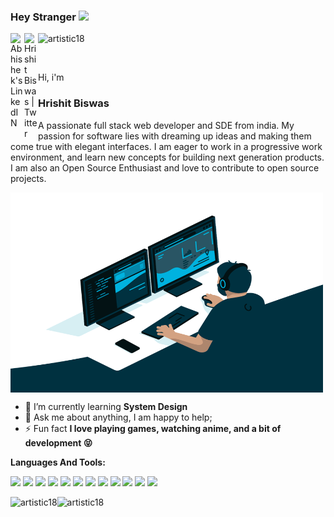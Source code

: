 ### Hey Stranger <img src="https://media.giphy.com/media/hvRJCLFzcasrR4ia7z/giphy.gif" width="25px">
<a href="https://www.linkedin.com/in/artistic18/">
  <img align="left" alt="Abhishek's LinkedIN" width="22px" src="https://raw.githubusercontent.com/peterthehan/peterthehan/master/assets/linkedin.svg" />
</a>
<a href="https://twitter.com/Hrishit15">
  <img align="left" alt="Hrishit Biswas | Twitter" width="22px" src="https://raw.githubusercontent.com/peterthehan/peterthehan/master/assets/twitter.svg" />
</a>

<p align="left"> <img src="https://komarev.com/ghpvc/?username=artistic18&label=Profile%20views&color=0e75b6&style=flat" alt="artistic18" /> </p>

<br />

Hi, i'm 

<h3>Hrishit Biswas</h3> 

A passionate full stack web developer and SDE from india. My passion for software lies with dreaming up ideas and making them come true with elegant interfaces. I am eager to work in a progressive work environment, and learn new concepts for building next generation products. I am also an Open Source Enthusiast and love to contribute to open source projects.



<img align="center" alt="GIF" src="https://github.com/Artistic18/Artistic18/blob/main/code.gif?raw=true" width="500" height="320" />
  
- 🌱 I’m currently learning **System Design**
- 💬 Ask me about anything, I am happy to help;
- ⚡ Fun fact **I love playing games, watching anime, and a bit of development 😝**

**Languages And Tools:**  

![](https://img.shields.io/badge/Code-JavaScript-informational?style=flat&logo=JavaScript&logoColor=white&color=c792ea)
![](https://img.shields.io/badge/Code-Python-informational?style=flat&logo=python&logoColor=white&color=c792ea)
![](https://img.shields.io/badge/Code-Java-informational?style=flat&logo=Java&logoColor=white&color=c792ea)
![](https://img.shields.io/badge/Code-CPP-informational?style=flat&logo=cplusplus&logoColor=white&color=c792ea)
![](https://img.shields.io/badge/Lib-React-informational?style=flat&logo=react&logoColor=white&color=c792ea)
![](https://img.shields.io/badge/Lib-Redux-informational?style=flat&logo=Redux&logoColor=white&color=c792ea)
![](https://img.shields.io/badge/Lib-Sagas-informational?style=flat&logo=redux-saga&logoColor=white&color=c792ea)
![](https://img.shields.io/badge/Code-Node-informational?style=flat&logo=nodedotjs&logoColor=white&color=c792ea)
![](https://img.shields.io/badge/Code-Express-informational?style=flat&logo=express&logoColor=white&color=c792ea)
![](https://img.shields.io/badge/DB-MongoDB-informational?style=flat&logo=MongoDB&logoColor=white&color=c792ea)
![](https://img.shields.io/badge/DB-MySQL-informational?style=flat&logo=MySQL&logoColor=white&color=c792ea)
![](https://img.shields.io/badge/Cloud-AWS-informational?style=flat&logo=amazon-aws&logoColor=white&color=c792ea)



<p><img align="left" src="https://github-readme-stats.vercel.app/api?username=artistic18&show_icons=true&locale=en&theme=material-palenight&layout=compact" alt="artistic18" /></p>
<p><img align="left" src="https://github-readme-stats.vercel.app/api/top-langs?username=artistic18&show_icons=true&locale=en&layout=compact&theme=material-palenight" alt="artistic18" /></p>





